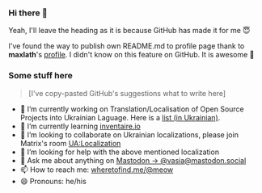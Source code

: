 ### Hi there 👋

Yeah, I'll leave the heading as it is because GitHub has made it for me 😇

I've found the way to publish own README.md to profile page thank to **maxlath**'s [profile](https://github.com/maxlath/maxlath "Navigate to maxlath"). I didn't know on this feature on GitHub. It is awesome 🤙

### Some stuff here

> \[I've copy-pasted GitHub's suggestions what to write here\]

- 🔭 I’m currently working on Translation/Localisation of Open Source Projects into Ukrainian Laguage. Here is a [list (in Ukrainian)](https://vk0xorg.github.io/os2ua/).
- 🌱 I’m currently learning [inventaire.io](https://inventaire.io/welcome)
- 👯 I’m looking to collaborate on Ukrainian localizations, please join Matrix's room [UA:Localization](https://matrix.to/#/!rLlUnHQkFyQBgfJJqp:matrix.org?via=matrix.org&via=tchncs.de&via=t2bot.io)
- 🤔 I’m looking for help with the above mentioned localization
- 💬 Ask me about anything on [Mastodon -> @vasia@mastodon.social](https://mastodon.social/@vasia)
- 📫 How to reach me: [wheretofind.me/@meow](https://wheretofind.me/@meow)
- 😄 Pronouns: he/his
